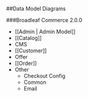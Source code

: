 ##Data Model Diagrams

###Broadleaf Commerce 2.0.0

- [[Admin | Admin Model]]
- [[Catalog]]
- CMS
- [[Customer]]
- Offer
- [[Order]]
- Other
	- Checkout Config
	- Common
	- Email